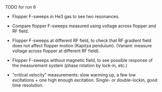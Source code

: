 TODO for run 6

- Flopper F-sweeps in He3 gas to see two resonances.

- Compare flopper F-sweeps measured using voltage across flopper and RF field.

- Flopper F-sweeps at different RF field, to check that RF gradient field does
  not affect flopper motion (Kapitza pendulum).
  (Variant: measure voltage across flopper at different RF field).

- Flopper F-sweeps without magnetic field, to see possible response of the
  measurement system (phase rotation by lock-in, etc.)

- "critical velocity" measurements: slow warming up, a few low excitations +
  one high enough excitation. Single- or double-lockin, good time resolution.
